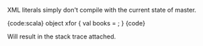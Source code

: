 XML literals simply don't compile with the current state of master.

{code:scala}
object xfor {
  val books = <bks/>;
}
{code}

Will result in the stack trace attached.

